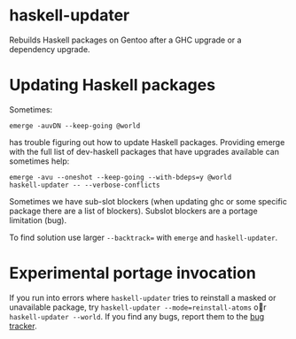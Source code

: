 # haskell-updater

Rebuilds Haskell packages on Gentoo after a GHC upgrade or a dependency upgrade.

Updating Haskell packages
=========================

Sometimes:

``` shell
emerge -auvDN --keep-going @world
```

has trouble figuring out how to update Haskell packages. Providing emerge
with the full list of dev-haskell packages that have upgrades available can
sometimes help:

``` shell
emerge -avu --oneshot --keep-going --with-bdeps=y @world
haskell-updater -- --verbose-conflicts
```

Sometimes we have sub-slot blockers (when updating ghc or some specific package
there are a list of blockers). Subslot blockers are a portage limitation (bug).

To find solution use larger `--backtrack=` with `emerge` and `haskell-updater`.

Experimental portage invocation
===============================

If you run into errors where `haskell-updater` tries to reinstall a masked or
unavailable package, try `haskell-updater --mode=reinstall-atoms` or 
`haskell-updater --world`. If you find any bugs, report them to the [bug
tracker](https://github.com/gentoo-haskell/haskell-updater/issues).


